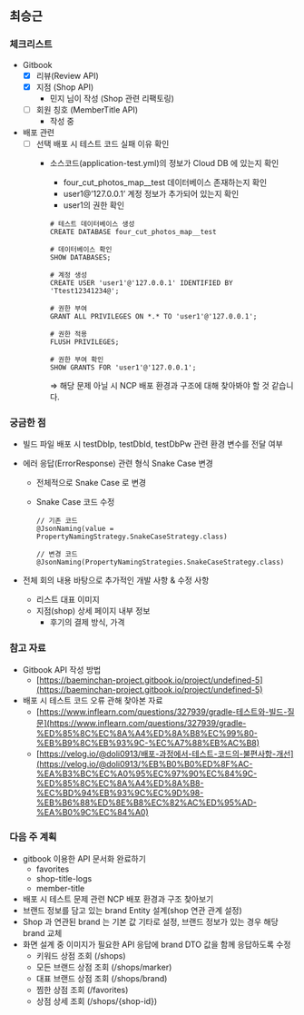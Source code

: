 ## 최승근


### 체크리스트

- Gitbook
    - [x]  리뷰(Review API)
    - [x]  지점 (Shop API)
        - 민지 님이 작성 (Shop 관련 리팩토링)
    - [ ]  회원 칭호 (MemberTitle API)
        - 작성 중
    
- 배포 관련
    - [ ]  선택 배포 시 테스트 코드 실패 이유 확인
        - 소스코드(application-test.yml)의 정보가 Cloud DB 에 있는지 확인
            - four_cut_photos_map__test 데이터베이스 존재하는지 확인
            - user1@’127.0.0.1’ 계정 정보가 추가되어 있는지 확인
            - user1의 권한 확인
            
            ```
            # 테스트 데이터베이스 생성
            CREATE DATABASE four_cut_photos_map__test
            
            # 데이터베이스 확인
            SHOW DATABASES;
            
            # 계정 생성
            CREATE USER 'user1'@'127.0.0.1' IDENTIFIED BY 'Ttest12341234@';
            
            # 권한 부여
            GRANT ALL PRIVILEGES ON *.* TO 'user1'@'127.0.0.1';
            
            # 권한 적용
            FLUSH PRIVILEGES;
            
            # 권한 부여 확인
            SHOW GRANTS FOR 'user1'@'127.0.0.1';
            ```
            
            ⇒ 해당 문제 아닐 시 NCP 배포 환경과 구조에 대해 찾아봐야 할 것 같습니다.
            
        

### 궁금한 점

- 빌드 파일 배포 시 testDbIp, testDbId, testDbPw 관련 환경 변수를 전달 여부
- 에러 응답(ErrorResponse) 관련 형식 Snake Case 변경
    - 전체적으로 Snake Case 로 변경
    - Snake Case 코드 수정
        
        ```
        // 기존 코드
        @JsonNaming(value = PropertyNamingStrategy.SnakeCaseStrategy.class)
        
        // 변경 코드
        @JsonNaming(PropertyNamingStrategies.SnakeCaseStrategy.class)
        ```
        
    
- 전체 회의 내용 바탕으로 추가적인 개발 사항 & 수정 사항
    - 리스트 대표 이미지
    - 지점(shop) 상세 페이지 내부 정보
        - 후기의 결제 방식, 가격
    

### 참고 자료

- Gitbook API 작성 방법
    - [https://baeminchan-project.gitbook.io/project/undefined-5](https://baeminchan-project.gitbook.io/project/undefined-5)
- 배포 시 테스트 코드 오류 관해 찾아본 자료
    - [https://www.inflearn.com/questions/327939/gradle-테스트와-빌드-질문](https://www.inflearn.com/questions/327939/gradle-%ED%85%8C%EC%8A%A4%ED%8A%B8%EC%99%80-%EB%B9%8C%EB%93%9C-%EC%A7%88%EB%AC%B8)
    - [https://velog.io/@doli0913/배포-과정에서-테스트-코드의-불편사항-개선](https://velog.io/@doli0913/%EB%B0%B0%ED%8F%AC-%EA%B3%BC%EC%A0%95%EC%97%90%EC%84%9C-%ED%85%8C%EC%8A%A4%ED%8A%B8-%EC%BD%94%EB%93%9C%EC%9D%98-%EB%B6%88%ED%8E%B8%EC%82%AC%ED%95%AD-%EA%B0%9C%EC%84%A0)

### 다음 주 계획

- gitbook 이용한 API 문서화 완료하기
    - favorites
    - shop-title-logs
    - member-title
- 배포 시 테스트 문제 관련 NCP 배포 환경과 구조 찾아보기
- 브랜드 정보를 담고 있는 brand Entity 설계(shop 연관 관계 설정)
- Shop 과 연관된 brand 는 기본 값 기타로 설정, 브랜드 정보가 있는 경우 해당 brand 교체
- 화면 설계 중 이미지가 필요한 API 응답에 brand DTO 값을 함께 응답하도록 수정
    - 키워드 상점 조회 (/shops)
    - 모든 브랜드 상점 조회 (/shops/marker)
    - 대표 브랜드 상점 조회 (/shops/brand)
    - 찜한 상점 조회 (/favorites)
    - 상점 상세 조회 (/shops/{shop-id})
